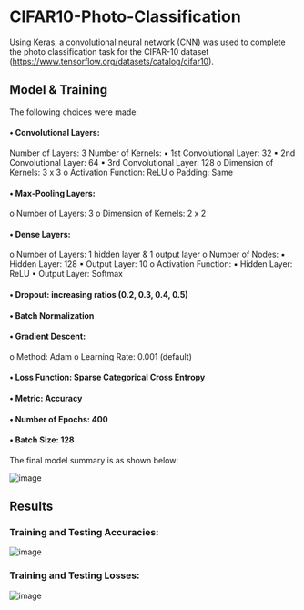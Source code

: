 # CIFAR10-Photo-Classification

Using Keras, a convolutional neural network (CNN) was used to complete the photo classification task for the CIFAR-10 dataset (https://www.tensorflow.org/datasets/catalog/cifar10).

## Model & Training
The following choices were made:

#### • Convolutional Layers:
Number of Layers: 3
Number of Kernels:
    ▪ 1st Convolutional Layer: 32
    ▪ 2nd Convolutional Layer: 64
    ▪ 3rd Convolutional Layer: 128
  o Dimension of Kernels: 3 x 3
  o Activation Function: ReLU
  o Padding: Same

#### • Max-Pooling Layers:
  o Number of Layers: 3
  o Dimension of Kernels: 2 x 2

#### • Dense Layers:
  o Number of Layers: 1 hidden layer & 1 output layer
  o Number of Nodes:
    ▪ Hidden Layer: 128
    ▪ Output Layer: 10
  o Activation Function:
    ▪ Hidden Layer: ReLU
    ▪ Output Layer: Softmax

#### • Dropout: increasing ratios (0.2, 0.3, 0.4, 0.5)

#### • Batch Normalization

#### • Gradient Descent:
  o Method: Adam 
  o Learning Rate: 0.001 (default)

#### • Loss Function: Sparse Categorical Cross Entropy

#### • Metric: Accuracy

#### • Number of Epochs: 400

#### • Batch Size: 128

The final model summary is as shown below:

![image](https://user-images.githubusercontent.com/25527107/196992099-2f4e9d8c-9f97-4c77-af88-7ecd0969a2fc.png)

## Results
### Training and Testing Accuracies:

![image](https://user-images.githubusercontent.com/25527107/196992263-f29bb364-a76a-4dae-9ab4-04464b79126e.png)

### Training and Testing Losses:

![image](https://user-images.githubusercontent.com/25527107/196992325-63b62f72-1622-4819-80ce-64028f08e9da.png)
